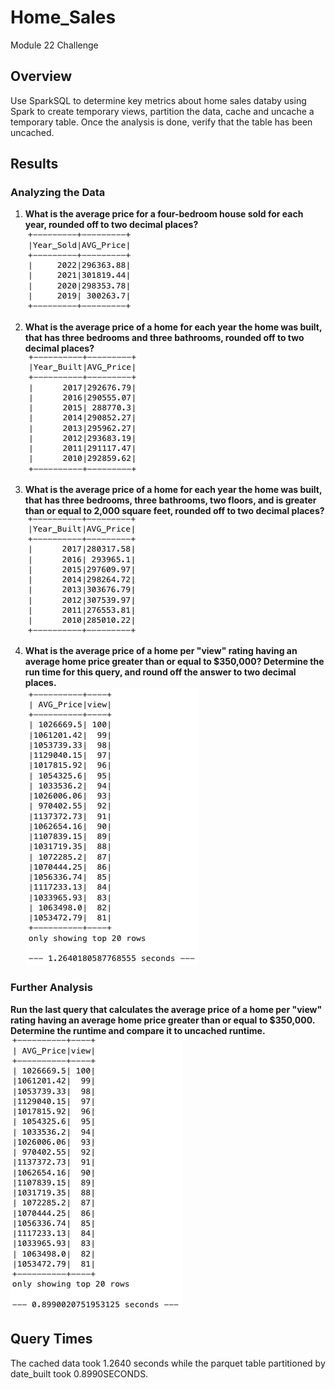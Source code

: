 # Home_Sales

Module 22 Challenge


## Overview
Use SparkSQL to determine key metrics about home sales databy using Spark to create temporary views, partition the data, cache and uncache a temporary table. Once the analysis is done, verify that the table has been uncached.


## Results
### Analyzing the Data

1. **What is the average price for a four-bedroom house sold for each year, rounded off to two decimal places?<br>**
   <img src="Tables/1. Avg_4BD.png" />

2. **What is the average price of a home for each year the home was built, that has three bedrooms and three bathrooms, rounded off to two decimal places?**<br>
   <img src="Tables/2. Avg_3BD_3BR.png" />

3. **What is the average price of a home for each year the home was built, that has three bedrooms, three bathrooms, two floors, and is greater than or equal to 2,000 square feet, rounded off to two decimal places?**<br>
   <img src="Tables/3. Avg 3BD_3BR_2FL.png" />

4. **What is the average price of a home per "view" rating having an average home price greater than or equal to $350,000? Determine the run time for this query, and round off the answer to two decimal places.**<br>
   <img src="Tables/4. GTE_350K_Runtime.png" />

### Further Analysis
**Run the last query that calculates the average price of a home per "view" rating having an average home price greater than or equal to $350,000. Determine the runtime and compare it to uncached runtime.**<br>
      <img src="Tables/5. Runtime_cached.png" />

## Query Times
The cached data took 1.2640 seconds while the parquet table partitioned by date_built took 0.8990SECONDS. 

